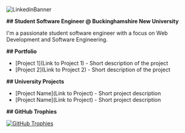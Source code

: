 ![LinkedinBanner](https://github.com/OxheiCodes/OxheiCodes/assets/162317835/d5432818-de78-4407-82e7-f0a60c7e9579)

**## Student Software Engineer @ Buckinghamshire New University**

I'm a passionate student software engineer with a focus on Web Development and Software Engineering. 

**## Portfolio**

* [Project 1](Link to Project 1) - Short description of the project 
* [Project 2](Link to Project 2) - Short description of the project

**## University Projects**

* [Project Name](Link to Project) - Short project description
* [Project Name](Link to Project) - Short project description

**## GitHub Trophies**

[![GitHub Trophies](https://github-profile-trophy.vercel.app/?username=ryo-ma&theme=tokyonight)](https://github.com/ryo-ma/github-profile-trophy) 
